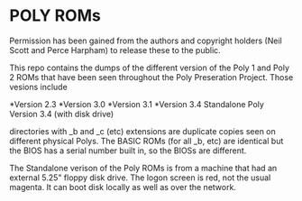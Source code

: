 # POLY ROMs #

Permission has been gained from the authors and copyright holders (Neil Scott and Perce Harpham) to release these to the public.

This repo contains the dumps of the different version of the Poly 1 and Poly 2 ROMs
that have been seen throughout the Poly Preseration Project. Those vesions include

*Version 2.3
*Version 3.0
*Version 3.1
*Version 3.4
Standalone Poly Version 3.4 (with disk drive)

directories with _b and _c (etc) extensions are duplicate copies seen on different physical Polys.  The BASIC ROMs (for all _b, etc) are identical
but the BIOS has a serial number built in, so the BIOSs are different.

The Standalone verison of the Poly ROMs is from a machine that had an external 5.25" floppy disk drive. The logon screen is red, not
the usual magenta.  It can boot disk locally as well as over the network.